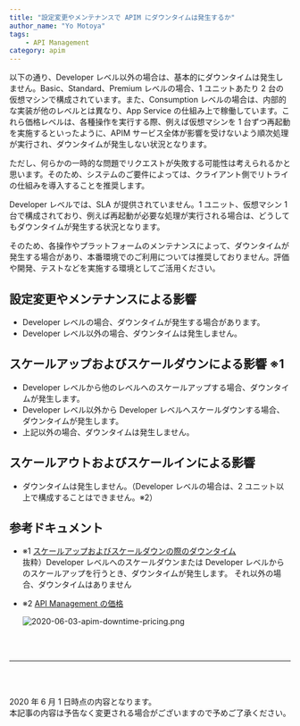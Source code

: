 ```yaml
---
title: "設定変更やメンテナンスで APIM にダウンタイムは発生するか"
author_name: "Yo Motoya"
tags:
    - API Management
category: apim
---
```


以下の通り、Developer レベル以外の場合は、基本的にダウンタイムは発生しません。Basic、Standard、Premium レベルの場合、1 ユニットあたり 2 台の仮想マシンで構成されています。また、Consumption レベルの場合は、内部的な実装が他のレベルとは異なり、App Service の仕組み上で稼働しています。これら価格レベルは、各種操作を実行する際、例えば仮想マシンを 1 台ずつ再起動を実施するといったように、APIM サービス全体が影響を受けないよう順次処理が実行され、ダウンタイムが発生しない状況となります。

ただし、何らかの一時的な問題でリクエストが失敗する可能性は考えられるかと思います。そのため、システムのご要件によっては、クライアント側でリトライの仕組みを導入することを推奨します。

Developer レベルでは、SLA が提供されていません。1 ユニット、仮想マシン 1 台で構成されており、例えば再起動が必要な処理が実行される場合は、どうしてもダウンタイムが発生する状況となります。

そのため、各操作やプラットフォームのメンテナンスによって、ダウンタイムが発生する場合があり、本番環境でのご利用については推奨しておりません。評価や開発、テストなどを実施する環境としてご活用ください。

## 設定変更やメンテナンスによる影響

- Developer レベルの場合、ダウンタイムが発生する場合があります。
- Developer レベル以外の場合、ダウンタイムは発生しません。

## スケールアップおよびスケールダウンによる影響 ※1

- Developer レベルから他のレベルへのスケールアップする場合、ダウンタイムが発生します。
- Developer レベル以外から Developer レベルへスケールダウンする場合、ダウンタイムが発生します。
- 上記以外の場合、ダウンタイムは発生しません。

## スケールアウトおよびスケールインによる影響

- ダウンタイムは発生しません。（Developer レベルの場合は、2 ユニット以上で構成することはできません。※2）


## 参考ドキュメント

- ※1 [スケールアップおよびスケールダウンの際のダウンタイム](https://docs.microsoft.com/ja-jp/azure/api-management/upgrade-and-scale#downtime-during-scaling-up-and-down) <br>
    抜粋）Developer レベルへのスケールダウンまたは Developer レベルからのスケールアップを行うとき、ダウンタイムが発生します。 それ以外の場合、ダウンタイムはありません

- ※2 [API Management の価格](https://azure.microsoft.com/ja-jp/pricing/details/api-management)

    ![2020-06-03-apim-downtime-pricing.png]({{site.baseurl}}/media/2020/06/2020-06-03-apim-downtime-pricing.png)

<br>
<br>

---

<br>
<br>

2020 年 6 月 1 日時点の内容となります。<br>
本記事の内容は予告なく変更される場合がございますので予めご了承ください。

<br>
<br>
